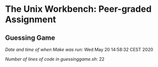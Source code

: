 # The Unix Workbench: Peer-graded Assignment
## Guessing Game

*Date and time of when Make was run*: Wed May 20 14:58:32 CEST 2020

*Number of lines of code in guessinggame.sh*: 22
